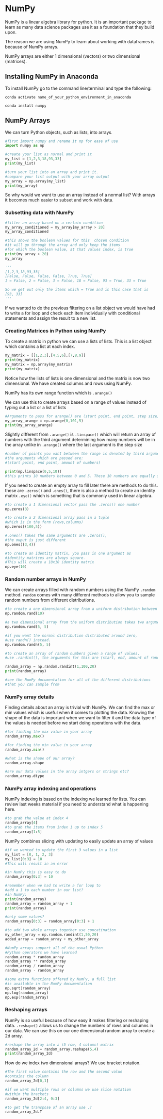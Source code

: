 # NumPy

NumPy is a linear algebra library for python. It is an important package to learn as many data science packages use it as a foundation that they build upon.

The reason we are using NumPy to learn about working with dataframes is because of NumPy arrays. 

NumPy arrays are either 1 dimensional (vectors) or two dimensional (matrices).

## Installing NumPy in Anaconda

To install NumPy go to the command line/terminal and type the following:

`conda activate name_of_your_python_environment_in_anaconda`

`conda install numpy`

## NumPy Arrays

We can turn Python objects, such as lists, into arrays.

```python
#first import numpy and rename it np for ease of use
import numpy as np

#create your list as normal and print it
my_list = [1,2,3,18,93,33]
print(my_list)

#turn your list into an array and print it.
#compare your list output with your array output
my_array = np.array(my_list)
print(my_array)
```



So why would we want to use an array instead of a normal list?
With arrays it becomes much easier to subset and work with data.

### Subsetting data with NumPy

```python
#filter an array based on a certain condition
my_array_conditioned = my_array[my_array > 20]
my_array_conditioned

#this shows the boolean values for this  chosen condition
#it will go through the array and only keep the items
#for which the boolean value, at that values index, is true
print(my_array > 20)
my_array

'''
[1,2,3,18,93,33]
[False, False, False, False, True, True]
1 = False, 2 = False, 3 = False, 18 = False, 93 = True, 33 = True

So we get out only the items which = True and in this case that is
[93, 33]
'''

```

If we wanted to do the previous filtering on a list object we would have had to write a for loop and check each item individually with conditional statements and assign the result to a new list.

### Creating Matrices in Python using NumPy

To create a matrix in python we can use a lists of lists. This is a list object which contains a list at each index.

```python
my_matrix = [[1,2,3],[4,5,6],[7,8,9]]
print(my_matrix)
my_matrix = np.array(my_matrix)
print(my_matrix)
```

Notice how the lists of lists is one dimensional and the matrix is now two dimensional. We have created columns and rows using NumPy.



NumPy has its own range function which is `.arange()`

We can use this to create arrays based on a range of values instead of typing out a list or a list of lists

```python
#Arguments to pass for arange() are (start point, end point, step size)
my_array_arange = np.arange(0,101,5)
print(my_array_arange)
```

Slightly different from `.arange()` is `.linspace()` which will return an array of numbers with the third argument determining how many numbers will be in the array unlike in `.arange()` where the last argument is the step size



```python
#number of points you want between the range is denoted by third argument.
#the arguments which are passed are:
#(start point, end point, amount of numbers)

print(np.linspace(0,5,10))
#this prints 10 numbers between 0 and 5. These 10 numbers are equally spaced apart.
```



If you need to create an empty array to fill later there are methods to do this.
these are `.zeros()` and `.ones()`, there is also a method to create an identity matrix `.eye()` which is something that is commonly used in linear algebra.

```python
#to create a 1 dimensional vector pass the .zeros() one number
np.zeros(3)

#to create a 2 dimensional array pass in a tuple 
#which is in the form (rows,columns)
np.zeros((100,5))

#.ones() takes the same arguments are .zeros(), 
#the ouput is just different
np.ones((3,4))

#to create an identity matrix, you pass in one argument as
#identity matrices are always square. 
#This will create a 10x10 identity matrix
np.eye(10)
```

### Random number arrays in NumPy

We can create arrays filled with random numbers using the NumPy `.random`
method. `random` comes with many different methods to allow you to sample random numbers from different distributions.

```python
#to create a one dimensional array from a uniform distribution between 0 and 1, pass in one number
np.random.rand(10)

#a two dimensional array from the uniform distribution takes two arguments
np.random.rand(5, 5)

#if you want the normal distribution distributed around zero,
#use randn() instead.
np.random.randn(5, 5)

#to create an array of random numbers given a range of values,
#use .randint(), the arguments for this are (start, end, amount of random numbers wanted)

random_array = np.random.randint(1,100,20)
print(random_array)

#see the NumPy documentation for all of the different distributions
#that you can sample from

```

### NumPy array details

Finding details about an array is trivial with NumPy. We can find the max or min values which is useful when it comes to plotting the data. Knowing the shape of the data is important when we want to filter it and the data type of the values is needed before we start doing operations with the data.

```python
#for finding the max value in your array
random_array.max()

#for finding the min value in your array
random_array.min()

#what is the shape of our array?
random_array.shape

#are our data values in the array intgers or strings etc?
random_array.dtype

```

### NumPy array indexing and operations

NumPy indexing is based on the indexing we learned for lists. You can review last weeks material if you need to understand what is happening here.

```python
#to grab the value at index 4
random_array[4]
#to grab the items from index 1 up to index 5
random_array[1:5]
```

NumPy combines slicing with updating to easily update an array of values

```python
#if we wanted to update the first 3 values in a list
my_list = [0, 1, 2, 3]
my_list[0:3] = 10
#This will result in an error

#in NumPy this is easy to do
random_array[0:3] = 10

#remember when we had to write a for loop to 
#add a 1 to each number in our list?
#in NumPy:
print(random_array)
random_array = random_array + 1
print(random_array)

#only some values?
random_array[0:3] = random_array[0:3] + 1

#to add two whole arrays together use concatination
my_other_array = np.random.randint(1,50,20)
added_array = random_array + my_other_array

#NumPy arrays support all of the usual Python
#Python operators we have learned
random_array * random_array
random_array ** random_array
random_array / random_array
random_array - random_array

#some extra functions offered by NumPy, a full list
#is available in the NumPy documentation
np.sqrt(random_array)
np.log(random_array)
np.exp(random_array)
```

### Reshaping arrays

NumPy is so useful because of how easy it makes filtering or reshaping data.
`.reshape()` allows us to change the numbers of rows and columns in our data.
We can use this on our one dimensional random array to create a 2d array.

```python
#reshape the array into a (5 row, 4 column) matrix
random_array_2d = random_array.reshape(5,4)
print(random_array_2d)
```

How do we index two dimensional arrays? We use bracket notation.

```python
#The first value contains the row and the second value 
#contains the column
random_array_2d[0,1]

#if we want multiple rows or columns we use slice notation
#within the brackets
random_array_2d[2:4, 0:3]

#to get the transpose of an array use .T
random_array_2d.T
```

